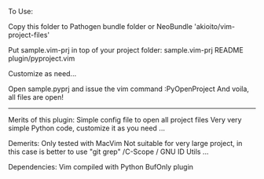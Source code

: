 To Use:

Copy this folder to  Pathogen bundle folder or
NeoBundle 'akioito/vim-project-files'


Put sample.vim-prj in top of your project folder:
sample.vim-prj
README
plugin/pyproject.vim

Customize as need... 


Open sample.pyprj and issue the vim command
:PyOpenProject
And voila, all files are open!

---------------------------------------------
Merits of this plugin:
Simple config file to open all project files
Very very simple Python code, customize it as you need ...

Demerits:
Only tested with MacVim
Not suitable for very large project, in this case is better to use "git grep" /C-Scope / GNU ID Utils ...

Dependencies:
Vim compiled with Python
BufOnly plugin
